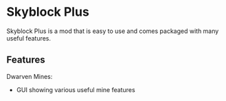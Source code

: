 # Skyblock Plus
Skyblock Plus is a mod that is easy to use and comes packaged with many useful features.
## Features
Dwarven Mines:
 - GUI showing various useful mine features
